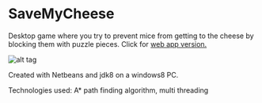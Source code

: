 # SaveMyCheese
Desktop game where you try to prevent mice from getting to the cheese by blocking them with puzzle pieces. Click for <a href="https://github.com/samilkorkmaz/save-my-cheese-web">web app version.</a>

![alt tag](http://2.bp.blogspot.com/-Z2Va8Ffkhto/VNUNmYKBGcI/AAAAAAAAUHY/mPM1niPhzUE/s1600/screenshot.png)

Created with Netbeans and jdk8 on a windows8 PC.

Technologies used: A* path finding algorithm, multi threading

